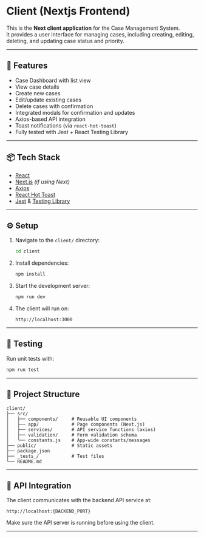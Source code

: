 # Client (Nextjs Frontend)

This is the **Next client application** for the Case Management System.  
It provides a user interface for managing cases, including creating, editing, deleting, and updating case status and priority.

---

## 🚀 Features
- Case Dashboard with list view
- View case details
- Create new cases
- Edit/update existing cases
- Delete cases with confirmation
- Integrated modals for confirmation and updates
- Axios-based API integration
- Toast notifications (via `react-hot-toast`)
- Fully tested with Jest + React Testing Library

---

## 📦 Tech Stack
- [React](https://react.dev/)
- [Next.js](https://nextjs.org/) *(if using Next)*
- [Axios](https://axios-http.com/)
- [React Hot Toast](https://react-hot-toast.com/)
- [Jest](https://jestjs.io/) & [Testing Library](https://testing-library.com/)

---

## ⚙️ Setup

1. Navigate to the `client/` directory:
   ```bash
   cd client
   ```

2. Install dependencies:
   ```bash
   npm install
   ```

3. Start the development server:
   ```bash
   npm run dev
   ```

4. The client will run on:
   ```
   http://localhost:3000
   ```

---

## 🧪 Testing

Run unit tests with:
```bash
npm run test
```

---

## 📂 Project Structure

```
client/
├── src/
│   ├── components/     # Reusable UI components
│   ├── app/            # Page components (Next.js)
│   ├── services/       # API service functions (axios)
│   ├── validation/     # Form validation schema
│   └── constants.js    # App-wide constants/messages
├── public/             # Static assets
├── package.json
├── _tests_/            # Test files
└── README.md

```

---

## 🔗 API Integration

The client communicates with the backend API service at:
```
http://localhost:{BACKEND_PORT}
```

Make sure the API server is running before using the client.

---
